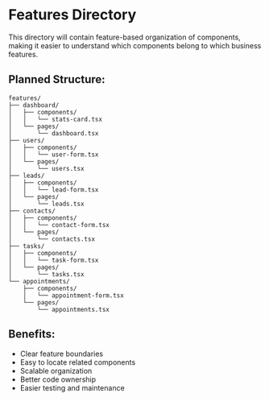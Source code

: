 # Features Directory

This directory will contain feature-based organization of components, making it easier to understand which components belong to which business features.

## Planned Structure:

```
features/
├── dashboard/
│   ├── components/
│   │   └── stats-card.tsx
│   └── pages/
│       └── dashboard.tsx
├── users/
│   ├── components/
│   │   └── user-form.tsx
│   └── pages/
│       └── users.tsx
├── leads/
│   ├── components/
│   │   └── lead-form.tsx
│   └── pages/
│       └── leads.tsx
├── contacts/
│   ├── components/
│   │   └── contact-form.tsx
│   └── pages/
│       └── contacts.tsx
├── tasks/
│   ├── components/
│   │   └── task-form.tsx
│   └── pages/
│       └── tasks.tsx
└── appointments/
    ├── components/
    │   └── appointment-form.tsx
    └── pages/
        └── appointments.tsx
```

## Benefits:
- Clear feature boundaries
- Easy to locate related components
- Scalable organization
- Better code ownership
- Easier testing and maintenance